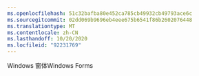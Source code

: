 ```yaml
---
ms.openlocfilehash: 51c32bafba80e452ca785cb49932cb49793ace6c
ms.sourcegitcommit: 02dd069b9696eb4eee675b6541f86b2602076448
ms.translationtype: MT
ms.contentlocale: zh-CN
ms.lasthandoff: 10/20/2020
ms.locfileid: "92231769"
---
```

<span data-ttu-id="aff3f-101">Windows 窗体</span><span class="sxs-lookup"><span data-stu-id="aff3f-101">Windows Forms</span></span>